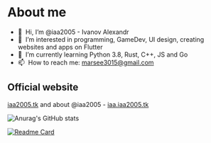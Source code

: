 # About me
- 👋 &nbsp;Hi, I’m @iaa2005 - Ivanov Alexandr
- 👀 &nbsp;I’m interested in programming, GameDev, UI design, creating websites and apps on Flutter
- 🌱 &nbsp;I’m currently learning Python 3.8, Rust, C++, JS and Go
- 📫 &nbsp;How to reach me: marsee3015@gmail.com


## Official website
[iaa2005.tk](https://iaa2005.tk) and about @iaa2005 - [iaa.iaa2005.tk](https://iaa.iaa2005.tk)

![Anurag's GitHub stats](https://github-readme-stats.vercel.app/api?username=iaa2005&show_icons=true&theme=vue)

[![Readme Card](https://github-readme-stats.vercel.app/api/pin/?username=iaa2005&repo=iaa)](https://github.com/anuraghazra/github-readme-stats)
